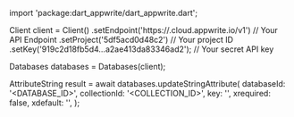 import 'package:dart_appwrite/dart_appwrite.dart';

Client client = Client()
    .setEndpoint('https://<REGION>.cloud.appwrite.io/v1') // Your API Endpoint
    .setProject('5df5acd0d48c2') // Your project ID
    .setKey('919c2d18fb5d4...a2ae413da83346ad2'); // Your secret API key

Databases databases = Databases(client);

AttributeString result = await databases.updateStringAttribute(
    databaseId: '<DATABASE_ID>',
    collectionId: '<COLLECTION_ID>',
    key: '',
    xrequired: false,
    xdefault: '<DEFAULT>',
);
